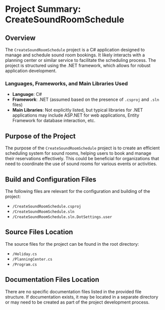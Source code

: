 # Project Summary: CreateSoundRoomSchedule

## Overview
The `CreateSoundRoomSchedule` project is a C# application designed to manage and schedule sound room bookings. It likely interacts with a planning center or similar service to facilitate the scheduling process. The project is structured using the .NET framework, which allows for robust application development.

### Languages, Frameworks, and Main Libraries Used
- **Language**: C#
- **Framework**: .NET (assumed based on the presence of `.csproj` and `.sln` files)
- **Main Libraries**: Not explicitly listed, but typical libraries for .NET applications may include ASP.NET for web applications, Entity Framework for database interaction, etc.

## Purpose of the Project
The purpose of the `CreateSoundRoomSchedule` project is to create an efficient scheduling system for sound rooms, helping users to book and manage their reservations effectively. This could be beneficial for organizations that need to coordinate the use of sound rooms for various events or activities.

## Build and Configuration Files
The following files are relevant for the configuration and building of the project:
- `/CreateSoundRoomSchedule.csproj`
- `/CreateSoundRoomSchedule.sln`
- `/CreateSoundRoomSchedule.sln.DotSettings.user`

## Source Files Location
The source files for the project can be found in the root directory:
- `/Holiday.cs`
- `/PlanningCenter.cs`
- `/Program.cs`

## Documentation Files Location
There are no specific documentation files listed in the provided file structure. If documentation exists, it may be located in a separate directory or may need to be created as part of the project development process.